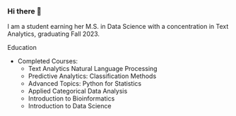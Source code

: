 ### Hi there 👋

<!--
**cadyberry/cadyberry** is a ✨ _special_ ✨ repository because its `README.md` (this file) appears on your GitHub profile.

Here are some ideas to get you started:

- 🔭 I’m currently working on ...
- 🌱 I’m currently learning ...
- 👯 I’m looking to collaborate on ...
- 🤔 I’m looking for help with ...
- 💬 Ask me about ...
- 📫 How to reach me: ...
- 😄 Pronouns: ...
- ⚡ Fun fact: ...
--> 

I am a student earning her M.S. in Data Science with a concentration in Text Analytics, graduating Fall 2023. 

Education

- Completed Courses:
  - Text Analytics Natural Language Processing 
  - Predictive Analytics: Classification Methods
  - Advanced Topics: Python for Statistics
  - Applied Categorical Data Analysis
  - Introduction to Bioinformatics
  - Introduction to Data Science


